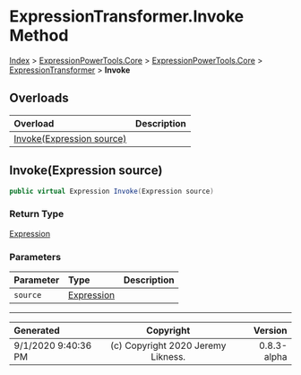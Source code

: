 ﻿# ExpressionTransformer.Invoke Method

[Index](../index.md) > [ExpressionPowerTools.Core](ExpressionPowerTools.Core.a.md) > [ExpressionPowerTools.Core](ExpressionPowerTools.Core.n.md) > [ExpressionTransformer](ExpressionPowerTools.Core.ExpressionTransformer.cs.md) > **Invoke**



## Overloads

| Overload | Description |
| :-- | :-- |
| [Invoke(Expression source)](#invokeexpression-source) |  |
## Invoke(Expression source)



```csharp
public virtual Expression Invoke(Expression source)
```

### Return Type

 [Expression](https://docs.microsoft.com/dotnet/api/system.linq.expressions.expression) 

### Parameters

| Parameter | Type | Description |
| :-- | :-- | :-- |
| `source` | [Expression](https://docs.microsoft.com/dotnet/api/system.linq.expressions.expression) |  |



---

| Generated | Copyright | Version |
| :-- | :-: | --: |
| 9/1/2020 9:40:36 PM | (c) Copyright 2020 Jeremy Likness. | 0.8.3-alpha |
